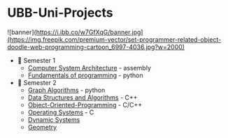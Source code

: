 # UBB-Uni-Projects
<!--![banner](https://i.ibb.co/w7GfXqG/banner.jpg](https://img.freepik.com/premium-vector/set-programmer-related-object-doodle-web-programming-cartoon_6997-4036.jpg?w=2000) -->
![banner](https://i.ibb.co/w7GfXqG/banner.jpg](https://img.freepik.com/premium-vector/set-programmer-related-object-doodle-web-programming-cartoon_6997-4036.jpg?w=2000)
* :closed_book: Semester 1
  - [Computer System Architecture](https://https://github.com/913-Herta-Diana/Computer-Systems-Architecture) - assembly
  - [Fundamentals of programming](https://https://github.com/913-Herta-Diana/Fundamentals-Programming) - python  
* :green_book: Semester 2
   - [Graph Algorithms]() - python
   - [Data Structures and Algorithms]() - C++  
   - [Object-Oriented-Programming]() - C/C++
   - [Operating Systems]() - C
   - [Dynamic Systems]()   
   - [Geometry]() 

